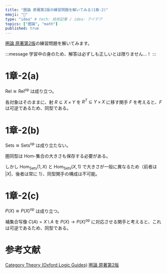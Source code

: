```yaml
---
title: "圏論 原著第2版の練習問題を解いてみる(1章-2)"
emoji: "🔄"
type: "idea" # tech: 技術記事 / idea: アイデア
topics: ["圏論", "math"]
published: true
---
```

[圏論 原著第2版](https://amzn.to/40w88Oq)の練習問題を解いてみます。

:::message
学習中の身のため、解答は必ずしも正しいとは限りません…！
:::

# 1章-2(a)

$\text{Rel} \cong \text{Rel}^{\text{op}}$ は成り立つ。

各対象はそのままに、射 $R \subseteq X \times Y$ を $R^T \subseteq Y \times X$ に移す関手 $F$ を考えると、$F$ は可逆であるため、同型である。

# 1章-2(b)

$\text{Sets} \cong \text{Sets}^{\text{op}}$ は成り立たない。

圏同型は Hom-集合の大きさも保存する必要がある。

しかし $\mathrm{Hom}_{\text{Sets}}(1,X)$ と $\mathrm{Hom}_{\text{Sets}}(X,1)$ で大きさが一般に異なるため（前者は $|X|$、後者は常に 1）、同型関手の構成は不可能。

# 1章-2(c)

$P(X) \cong P(X)^{\text{op}}$ は成り立つ。

補集合写像 $C(A) = X \setminus A$ を $P(X) \to P(X)^{\text{op}}$ に対応させる関手と考えると、これは可逆であるため、同型である。

# 参考文献
[Category Theory (Oxford Logic Guides)](https://amzn.to/4awkkSJ)
[圏論 原著第2版](https://amzn.to/40w88Oq)